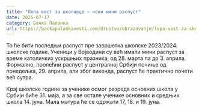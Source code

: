 ```yaml
---
title: "Лепа вест за школарце – нови мини распуст"
date: 2025-07-17
category: Бачка Паланка
url: https://backapalankavesti.com/drustvo/obrazovanje/lepa-vest-za-skolarce-novi-mini-raspust/
---
```


То ће бити последњи распуст пре завршетка школске 2023/2024. школске године. Ученици у Војводини су већ имали мини распуст за време католичких ускршњих празника, од 28. марта па до 3. априла. Формално, пролећни распуст у централној Србији почиње од понедељка, 29. априла, али због викенда, распуст ће практично почети већ сутра.

Крај школске године за ученике осмог разреда основних школа у Србији биће 31. маја, а за све остале ученике основних и средњих школа 14. јуна. Мала матура ће се одржати 17, 18. и 19. јуна.
